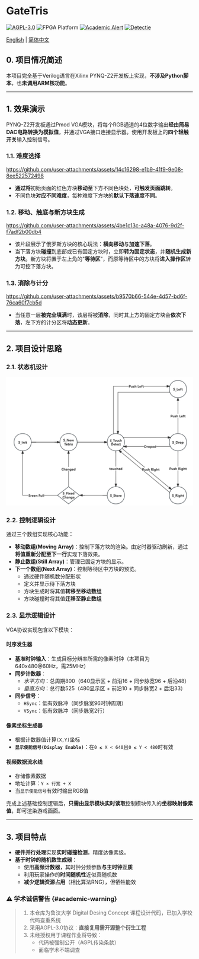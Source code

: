 # **GateTris**
[![AGPL-3.0](https://img.shields.io/badge/License-AGPL%203.0-blue?logo=gnu)](LICENSE)
![FPGA Platform](https://img.shields.io/badge/FPGA-Xilinx-8716F?logo=xilinx)
[![Academic Alert](https://img.shields.io/badge/ACADEMIC_USE-RESTRICTED-red?logo=academia)](#academic-warning)
[![Detectie](https://img.shields.io/badge/Plagiarism_Detectie-ACTIEF-red)](#academic-warning)


[English](README_en.md) | [简体中文](README.md)

## **0. 项目情况简述**
本项目完全基于Verilog语言在Xilinx PYNQ-Z2开发板上实现，**不涉及Python脚本**，也**未调用ARM核功能**。

---

## **1. 效果演示**
PYNQ-Z2开发板通过Pmod VGA模块，将每个RGB通道的4位数字输出**经由简易DAC电路转换为模拟值**，并通过VGA接口连接显示器。使用开发板上的**四个轻触开关**输入控制信号。

### **1.1. 难度选择**
https://github.com/user-attachments/assets/14c16298-e1b9-41f9-9e08-8ee522572498

*   **通过将**初始页面的红色方块**移动至**下方不同色块处，**可触发页面跳转**。  
*   不同色块**对应不同难度**，每种难度下方块的**默认下落速度不同**。  

### **1.2. 移动、触底与新方块生成**
https://github.com/user-attachments/assets/4be1c13c-a48a-4076-9d2f-f7adf2b00db4

*   该片段展示了俄罗斯方块的核心玩法：**横向移动**与**加速下落**。  
*   当下落方块**碰撞**到底部或已有固定方块时，立即**转为固定状态**，并**随机生成新方块**。新方块将置于左上角的"**等待区**"，而原等待区中的方块将**进入操作区**转为可控下落方块。

### **1.3. 消除与计分**
https://github.com/user-attachments/assets/b9570b66-544e-4d57-bd6f-76ca60f7cb5d

*   当任意一层**被完全填满**时，该层将被**消除**，同时其上方的固定方块会**依次下落**，左下方的计分区将**动态更新**。 
 
---

## **2. 项目设计思路**
### **2.1. 状态机设计**
![状态机设计](FSM.png)

### **2.2. 控制逻辑设计**
通过三个数组实现核心功能：  
*   **移动数组(Moving Array)**：控制下落方块的渲染。由定时器驱动刷新，通过**将值重新分配至下一行**实现下落效果。  
*   **静止数组(Still Array)**：管理已固定方块的显示。  
*   **下一个数组(Next Array)**：控制等待区中方块的预览。  
    - 通过硬件随机数分配形状  
    - 定义并显示待下落方块  
    - 方块生成时将其值**转移至移动数组**  
    - 方块碰撞时将其值**迁移至静止数组**  
  
### **2.3. 显示逻辑设计**
VGA协议实现包含以下模块：  
#### **时序发生器**  
- **基准时钟输入**：生成目标分辨率所需的像素时钟（本项目为640x480@60Hz，需25MHz）  
- **同步计数器**：  
  - *水平方向*：总周期800（640显示区 + 前沿16 + 同步脉宽96 + 后沿48）  
  - *垂直方向*：总行数525（480显示区 + 前沿10 + 同步脉宽2 + 后沿33）  
- **同步信号**：  
  - `HSync`：低有效脉冲（同步脉宽96时钟周期）  
  - `VSync`：低有效脉冲（同步脉宽2行）  

#### **像素坐标生成器**  
- 根据计数器值计算`(X,Y)`坐标  
- **`显示使能信号(Display Enable)`**：在`0 ≤ X < 640`且`0 ≤ Y < 480`时有效  

#### **视频数据流水线**  
- 存储像素数据  
- 地址计算：`Y × 行宽 + X`  
- 当`显示使能信号`有效时输出RGB值 

完成上述基础控制逻辑后，**只需由显示模块实时读取**控制模块传入的**坐标映射像素值**，即可渲染游戏画面。

---

## **3. 项目特点**
*   **硬件并行处理**实现**实时碰撞检测**，精度达像素级。  
*   **基于时钟的随机数生成器**：  
    - 使用**高频计数器**，其时钟分频参数**与主时钟互质**  
    - 利用玩家操作的**时间随机性**近似真随机数  
    - **减少逻辑资源占用**（相比算法RNG），但牺牲能效  


### ⚠️ 学术诚信警告 {#academic-warning}
> 1. 本仓库为鲁汶大学 Digital Desing Concept 课程设计代码，已加入学校代码查重系统  
> 2. 采用AGPL-3.0协议：**直接复用需开源整个衍生工程**  
> 3. 未经授权用于课程作业将导致：  
>    - 代码被强制公开（AGPL传染条款）  
>    - 面临学术不端调查



